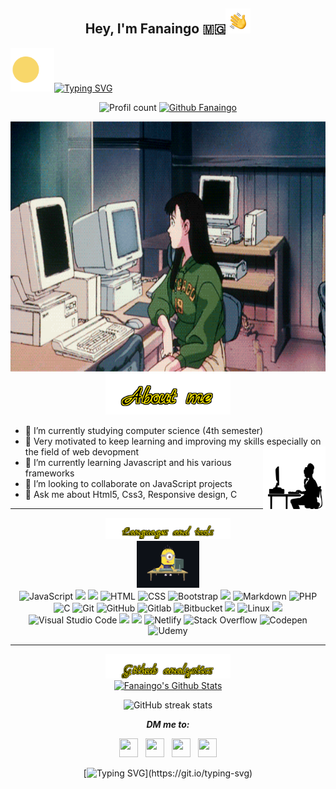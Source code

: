<div align="center">
	<h2>Hey, I'm Fanaingo 🇲🇬<img alt="Night Coding" src="assets/Hand Wave.gif" width='40'/></h2>
</div>

<img src="./assets/pacman.svg" width="70">[![Typing SVG](https://readme-typing-svg.herokuapp.com?color=%23525252&size=12&center=true&lines=Computer+Science+Student;Web+developper;Always+learning+something+new)](https://git.io/typing-svg)

<div align="center">

![Profil count](https://komarev.com/ghpvc/?username=Fanaingo&color=F7DF1E) [![Github Fanaingo](https://img.shields.io/github/followers/Fanaingo?label=follow&style=social)](https://github.com/Fanaingo)
</div>

<img src="assets/banner.gif" width="100%" height="400">

<div align="center"><img src="assets/about.svg" width="200px"></div>

- 🔭 I’m currently studying computer science (4th semester)
- 💪 Very motivated to keep learning and improving my skills especially on the field of web devopment
<span><img src="assets/img.jpeg" align="right" width="100"></span>
- 🌱 I’m currently learning Javascript and his various frameworks
- 👯 I’m looking to collaborate on JavaScript projects
- 💬 Ask me about Html5, Css3, Responsive design, C

---

<div align="center"><img src="assets/langs.svg" width="200px"><br></div>
<div align="center">
	<img src="assets/mignon.png" width="100"> <br>
	<img alt="JavaScript" src="https://img.shields.io/badge/JavaScript%20-0D1117.svg?style=flat&logo=javascript&logoColor=F7DF1E"> 
    <img src="https://img.shields.io/badge/jQuery-0D1117?style=flat&logo=jquery&logoColor=F7DF1E" /> 
    <img src="https://img.shields.io/badge/Vue.js-0D1117?style=flat&logo=vue.js&logoColor=F7DF1E" />  
    <img alt="HTML" src="https://img.shields.io/badge/HTML5%20-0D1117.svg?style=flat&logo=html5&logoColor=F7DF1E"> 
    <img alt="CSS" src="https://img.shields.io/badge/CSS3%20-0D1117.svg?style=flat&logo=css3&logoColor=F7DF1E">
	<img alt="Bootstrap" src="https://img.shields.io/badge/Bootstrap-0D1117.svg?style=flat&logo=bootstrap&logoColor=F7DF1E"/> 
	<img src="https://img.shields.io/badge/Tailwind-0D1117.svg?style=flat&logo=tailwind-css&logoColor=F7DF1E"> 
	<img alt="Markdown" src="https://img.shields.io/badge/Markdown-0D1117?style=flate&logo=markdown&logoColor=F7DF1E"> 
    <img alt="PHP" src="https://img.shields.io/badge/PHP-0D1117.svg?style=flat&logo=php&logoColor=F7DF1E"/> 
    <img alt="C" src="https://img.shields.io/badge/C%20-0D1117.svg?style=flat&logo=c&logoColor=F7DF1E"> 
	<img alt="Git" src="https://img.shields.io/badge/Git%20-0D1117.svg?style=flat&logo=git&logoColor=F7DF1E"> 
	<img alt="GitHub" src="https://img.shields.io/badge/GitHub%20-0D1117.svg?style=flat&logo=github&logoColor=F7DF1E"> 
	<img  alt="Gitlab"  src="https://img.shields.io/badge/GitLab-0D1117.svg?style=flat&logo=gitlab&logoColor=F7DF1E"/> 
	<img  alt="Bitbucket"  src="https://img.shields.io/badge/Bitbucket-0D1117.svg?style=flat&logo=bitbucket&logoColor=F7DF1E"/>
	<img src="https://img.shields.io/badge/Bash%20-0D1117.svg?style=flat&logo=gnu-bash&logoColor=F7DF1E">  
	<img alt="Linux" src="https://img.shields.io/badge/Linux-0D1117?style=flat&logo=linux&logoColor=F7DF1E"> 
	<img src="https://img.shields.io/badge/Sublime%20Text-0D1117.svg?style=flat&logo=sublime-text&logoColor=F7DF1E" />
	<img alt="Visual Studio Code" src="https://img.shields.io/badge/Visual%20Studio%20Code-0D1117.svg?style=flat&logo=visual-studio-code&logoColor=F7DF1E">
	<img src="https://img.shields.io/badge/Trello%20-0D1117.svg?style=flat&logo=trello&logoColor=F7DF1E">
	<img src="https://img.shields.io/badge/Strapi%20-0D1117.svg?style=flat&logo=strapi&logoColor=F7DF1E">
	<img  alt="Netlify"  src="https://img.shields.io/badge/Netlify-0D1117.svg?style=flat&logo=netlify&logoColor=F7DF1E"/>
	<img  alt="Stack Overflow"  src="https://img.shields.io/badge/-Stack overflow-0D1117?style=flat&logo=stack-overflow&logoColor=F7DF1E"/> 
	<img  alt="Codepen"  src="https://img.shields.io/badge/Codepen-0D1117?style=flat&logo=codepen&logoColor=F7DF1E"/> 
	<img  alt="Udemy"  src="https://img.shields.io/badge/Udemy-0D1117?style=flat&logo=Udemy&logoColor=F7DF1E"/>
</div>

---

<div align="center"><img src="assets/anal.svg" width="200px"><br></div>
<div align="center">
    <a href="#"><img alt="Fanaingo's Github Stats" src="https://github-readme-stats.vercel.app/api?username=Fanaingo&show_icons=true&include_all_commits=true&count_private=true&theme=react&hide_border=true&bg_color=0D1117&title_color=F7DF1E&icon_color=F7DF1E" height="200"/></a>
 </div>
 <div align="center">

![GitHub streak stats](https://github-readme-streak-stats.herokuapp.com/?user=Fanaingo&theme=dark&ring=F7DF1E&fire=F7DF1E&currStreakLabel=ffff33&sideLabels=F7DF1E)  
</div>

<div align="center">

***DM me to:***
</div>
<div align="center">
	<a href="https://instagram.com/malalrak_"><img src="https://cdn.jsdelivr.net/npm/simple-icons@5.23.0/icons/instagram.svg" width="30" height="30"></a> &nbsp; 
	<a href="https://facebook.com/naingo.rak"><img src="https://cdn.jsdelivr.net/npm/simple-icons@5.23.0/icons/facebook.svg" width="30" height="30"></a> &nbsp; 
	<a href="https://www.linkedin.com/in/fanaingo-rakotomalala-77626220"><img src="https://cdn.jsdelivr.net/npm/simple-icons@5.23.0/icons/linkedin.svg" width="30" height="30"></a> &nbsp;
	<a href="mailto:fanaingorakotomalala@gmail.com"><img src="https://cdn.jsdelivr.net/npm/simple-icons@5.23.0/icons/gmail.svg" width="30" height="30"></a>

[![Typing SVG](https://readme-typing-svg.herokuapp.com?color=%23525252&size=12&center=true&vCenter=true&multiline=true&lines=Glad+to+know+you'+ve+reached+my+github+profile.;See+you+!)](https://git.io/typing-svg)
</div>
